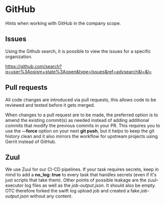 # GitHub

Hints when working with GitHub in the company scope.

## Issues

Using the Github search, it is possible to view the issues for a specific organization.

<https://github.com/search?q=user%3Aosism+state%3Aopen&type=Issues&ref=advsearch&l=&l=>

## Pull requests

All code changes are introduced via pull requests, this allows code to be reviewed and tested before it gets merged.

When changes to a pull request are to be made, the preferred option is to amend the existing commit(s) as needed instead of
adding additional commits that modify the previous commits in your PR. This requires you to use the **--force** option on
your next **git push**, but it helps to keep the git history clean and it also mirrors the workflow for upstream projects using
Gerrit instead of GitHub.

## Zuul

We use Zuul for our CI-CD pipelines. If your task requires secrets, keep in mind to add a **no_log: true** to every task that
handles secrets (even if it's just scripts that take them). Other points of possible leakage are the zuul-executor log files as
well as the *job-output.json*. It should also be empty. OTC therefore forked the swift log upload job and created a fake
*job-output.json* without any content.
